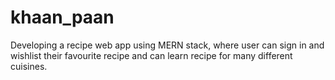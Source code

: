 # khaan_paan
Developing a recipe web app using MERN stack, where user can sign in and wishlist their favourite recipe and can learn recipe for many different cuisines.
